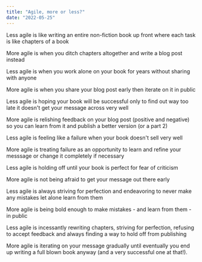 ```yaml
---
title: "Agile, more or less?"
date: "2022-05-25"
---
```


Less agile is like writing an entire non-fiction book up front where each task is like chapters of a book

More agile is when you ditch chapters altogether and write a blog post instead

Less agile is when you work alone on your book for years without sharing with anyone

More agile is when you share your blog post early then iterate on it in public

Less agile is hoping your book will be successful only to find out way too late it doesn't get your message across very well

More agile is relishing feedback on your blog post (positive and negative) so you can learn from it and publish a better version (or a part 2)

Less agile is feeling like a failure when your book doesn't sell very well

More agile is treating failure as an opportunity to learn and refine your messsage or change it completely if necessary

Less agile is holding off until your book is perfect for fear of criticism

More agile is not being afraid to get your message out there early

Less agile is always striving for perfection and endeavoring to never make any mistakes let alone learn from them

More agile is being bold enough to make mistakes - and learn from them - in public

Less agile is incessantly rewriting chapters, striving for perfection, refusing to accept feedback and always finding a way to hold off from publishing

More agile is iterating on your message gradually until eventually you end up writing a full blown book anyway (and a very successful one at that!).
